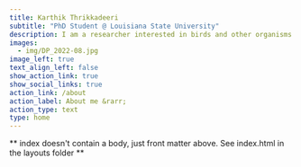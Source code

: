 ```yaml
---
title: Karthik Thrikkadeeri
subtitle: "PhD Student @ Louisiana State University"
description: I am a researcher interested in birds and other organisms and their relationship with the environment and landscape. Beyond profession, birdwatching occupies a prominent role in my life and is much more than a hobby. I am also passionate about writing, especially poetry. I am currently in the process of structuring a framework for my life comprising these central interests of mine.
images: 
  - img/DP_2022-08.jpg
image_left: true
text_align_left: false
show_action_link: true
show_social_links: true
action_link: /about
action_label: About me &rarr;
action_type: text
type: home
---
```


** index doesn't contain a body, just front matter above.
See index.html in the layouts folder **
